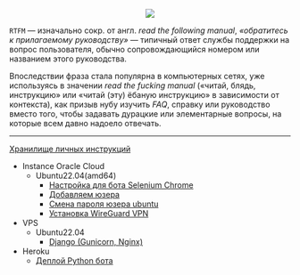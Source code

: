 <p align="center">
  <img src="https://neolurk.org/w/images/d/d8/Rtfm.jpg">
</p>

`RTFM` — изначально сокр. от англ. _read the following manual_, _«обратитесь к прилагаемому руководству»_ — типичный ответ службы поддержки на вопрос пользователя, обычно сопровождающийся номером или названием этого руководства.

Впоследствии фраза стала популярна в компьютерных сетях, уже используясь в значении _read the fucking manual_ («читай, блядь, инструкцию» или «читай (эту) ёбаную инструкцию» в зависимости от контекста), как призыв нубу изучить _FAQ_, справку или руководство вместо того, чтобы задавать дурацкие или элементарные вопросы, на которые всем давно надоело отвечать.


***
[Хранилище личных инструкций](https://github.com/vladrunk/myRTFM/wiki)
  - Instance Oracle Cloud
      - Ubuntu22.04(amd64)
        - [Настройка для бота Selenium Chrome](https://github.com/vladrunk/myRTFM/wiki/Instance-Oracle-Cloud-%7C-Ubuntu22.04(amd64)-%7C-Настройка-для-бота-Selenium-Chrome#настройка-instance-vps-oracle-cloud-под-ubuntu2204amd64-для-бота-selenium-chrome)
        - [Добавляем юзера](https://github.com/vladrunk/myRTFM/wiki/Instance-Oracle-Cloud-%7C-Ubuntu22.04-%7C-Добавляем-юзера#добавляем-юзера-на-vps-c-ubuntu2204-instance-oracle-cloud)
        - [Смена пароля юзера ubuntu](https://github.com/vladrunk/myRTFM/wiki/Instance-Oracle-Cloud-%7C-Ubuntu22.04-%7C-Смена-пароля-юзера-ubuntu#смена-пароля-юзера-ubuntu-в-vps-oracle-instance-ubuntu-2204)
        - [Установка WireGuard VPN](https://github.com/vladrunk/myRTFM/wiki/Instance-Oracle-Cloud-%7C-Ubuntu22.04-%7C-Установка-WireGuard-VPN#установка-wireguard-vpn-на-instance-vps-oracle-cloud-ubuntu2204amd64)
  - VPS
      - Ubuntu22.04
        - [Django (Gunicorn, Nginx)](https://github.com/vladrunk/myRTFM/wiki/VPS-%7C-Ubuntu22.04-%7C-Django-(Gunicorn,-Nginx)#django-gunicorn-nginx-на-vps-с-ubuntu2204)
  - Heroku
      - [Деплой Python бота](https://github.com/vladrunk/myRTFM/wiki/Heroku--%7C-Деплой-Python-бота#деплой-python-бота-на-heroku)
